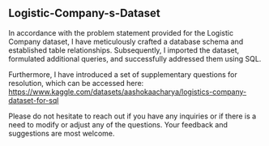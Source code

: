 ## Logistic-Company-s-Dataset
In accordance with the problem statement provided for the Logistic Company dataset, I have meticulously crafted a database schema and established table relationships. 
Subsequently, I imported the dataset, formulated additional queries, and successfully addressed them using SQL.

Furthermore, I have introduced a set of supplementary questions for resolution, 
which can be accessed here: https://www.kaggle.com/datasets/aashokaacharya/logistics-company-dataset-for-sql 

Please do not hesitate to reach out if you have any inquiries or if there is a need to modify or adjust any of the questions. Your feedback and suggestions are most welcome.
